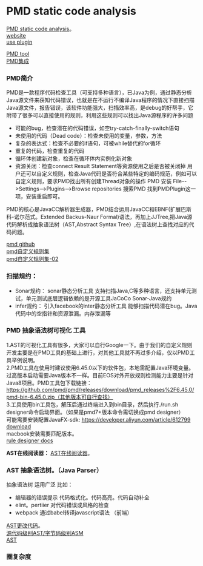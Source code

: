 
# PMD static code analysis
[PMD static code analysis](https://github.com/amitdev/PMD-Intellij)。  
[website](https://pmd.github.io/)    
[use plugin](https://plugins.jetbrains.com/plugin/1137-pmd)    

[PMD tool](https://www.cnblogs.com/andy-songwei/p/11830812.html)     
[PMD集成](https://juejin.cn/post/7234893047283597370)

### PMD简介
PMD是一款程序代码检查工具（可支持多种语言），已Java为例，通过静态分析Java源文件来获知代码错误，也就是在不运行不编译Java程序的情况下直接扫描Java源文件，报告错误，该软件功能强大，扫描效率高，是debug的好帮手，它附带了很多可以直接使用的规则，利用这些规则可以找出Java源程序的许多问题    
+ 可能的bug，检查潜在的代码错误，如空try-catch-finally-switch语句
+ 未使用的代码（Dead code）：检查未使用的变量，参数，方法
+ 复杂的表达式：检查不必要的if语句，可被while替代的for循环
+ 重复的代码，检查重复的代码
+ 循环体创建新对象，检查在循环体内实例化新对象
+ 资源关闭：检查connect Result Statement等资源使用之后是否被关闭掉
用户还可以自定义规则，检查Java代码是否符合某些特定的编码规范，例如可以自定义规则，要求PMD找出所有创建Thread对象的操作
PMD 安装 File-->Settings-->Plugins-->Browse repositories 搜索PMD 找到PMDPlugin这一项，安装重启即可。

PMD的核心是JavaCC解析器生成器，PMD结合运用JavaCC和EBNF(扩展巴斯科-诺尔范式。Extended Backus-Naur Formal)语法，再加上JJTree,把Java源代码解析成抽象语法树（AST,Abstract Syntax Tree）,在语法树上查找对应的代码问题。   

[pmd github](https://pmd.github.io/)    
[pmd自定义规则集](https://testerhome.com/topics/4918)    
[pmd自定义规则集-02](https://testerhome.com/topics/5003)    


### 扫描规约：
+ Sonar规约： sonar静态分析工具 支持扫描Java,C等多种语言，还支持单元测试，单元测试底层逻辑依赖的是开源工具JaCoCo    Sonar-Java规约
+ infer规约： 引入facebook的inter静态分析工具 能够扫描代码潜在bug。Java代码中的空指针和资源泄漏。内存泄漏等

### PMD 抽象语法树可视化 工具
1.AST的可视化工具有很多，大家可以自行Google一下。由于我们的自定义规则开发主要是在PMD工具的基础上进行，对其他工具就不再过多介绍，仅以PMD工具举例说明。     
2.PMD工具在使用时建议使用6.45.0以下的软件包，本地需配置Java环境变量。过高版本启动需要Java版本不一样。目前EOS对外开放规则检测能力主要是针对Java8项目。PMD工具包下载链接：https://github.com/pmd/pmd/releases/download/pmd_releases%2F6.45.0/pmd-bin-6.45.0.zip（其他版本可自行查找）     
3.工具使用bin工具包，解压后通过终端进入到bin目录，然后执行./run.sh designer命令启动界面。（如果是pmd7+版本命令需切换成pmd designer）      
可能需要安装配置JavaFX-sdk: https://developer.aliyun.com/article/612799     
[download](https://gluonhq.com/products/javafx/)     
macbook安装需要匹配版本。   
[rule designer docs](https://docs.pmd-code.org/latest/pmd_userdocs_extending_designer_reference.html)

**AST在线阅读器：**
[AST在线阅读器](https://astexplorer.net/)。  

### AST 抽象语法树。（Java Parser）
抽象语法树 运用广泛 比如： 
+ 编辑器的错误提示 代码格式化。代码高亮。代码自动补全
+ elint。pertiier  对代码错误或风格的检查
+ webpack 通过babel转译javascript语法  （前端）

[AST更改代码](https://cloud.tencent.com/developer/article/1068846)。  
[源代码级别AST/字节码级别ASM](https://houbb.github.io/2020/05/29/java-ast-00-overview)    
[AST](https://sumsec.me/2022/CodeQL%E4%B8%8EAST%E4%B9%8B%E9%97%B4%E8%81%94%E7%B3%BB.html)


### 圈复杂度

